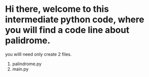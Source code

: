 # Hi there, welcome to this intermediate python code, where you will find a code line about palidrome.
you willl need only create 2 files.
1. palindrome.py
2. main.py
